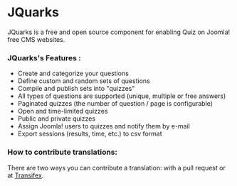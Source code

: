 JQuarks
=======

JQuarks is a free and open source component for enabling Quiz on Joomla! free CMS websites.

### JQuarks's Features :
- Create and categorize your questions
- Define custom and random sets of questions
- Compile and publish sets into "quizzes"
- All types of questions are supported (unique, multiple or free answers)
- Paginated quizzes (the number of question / page is configurable)
- Open and time-limited quizzes
- Public and private quizzes
- Assign Joomla! users to quizzes and notify them by e-mail
- Export sessions (results, time, etc.) to csv format


### How to contribute translations:
There are two ways you can contribute a translation: with a pull request or at [Transifex](https://www.transifex.com/projects/p/jquarks/).

